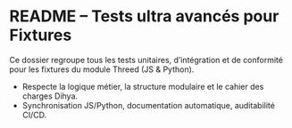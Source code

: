 # README – Tests ultra avancés pour Fixtures

Ce dossier regroupe tous les tests unitaires, d’intégration et de conformité pour les fixtures du module Threed (JS & Python).

- Respecte la logique métier, la structure modulaire et le cahier des charges Dihya.
- Synchronisation JS/Python, documentation automatique, auditabilité CI/CD.
